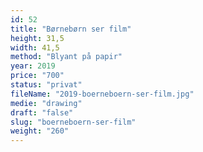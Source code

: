 ```yaml
---
id: 52
title: "Børnebørn ser film"
height: 31,5
width: 41,5
method: "Blyant på papir"
year: 2019
price: "700"
status: "privat"
fileName: "2019-boerneboern-ser-film.jpg"
medie: "drawing"
draft: "false"
slug: "boerneboern-ser-film"
weight: "260"
---
```


